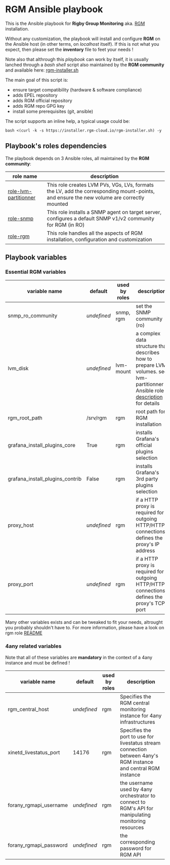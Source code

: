 RGM Ansible playbook
====================

This is the Ansible playbook for **Rigby Group Monitoring** aka. [RGM](https://rgm-could.io) installation.

Without any customization, the playbook will install and configure **RGM** on the Ansible host (in other terms, on
*localhost* itself). If this is not what you expect, then please set the **inventory** file to feet your needs !

Note also that althrough this *playbook* can work by itself, it is usually lanched through a *bash shell* script also
maintained by the **RGM community** and available here: [rgm-installer.sh](https://installer.rgm-cloud.io/rgm-installer.sh)

The main goal of this script is:
  * ensure target compatibility (hardware & software compliance)
  * adds EPEL repository
  * adds RGM official repository
  * adds RGM repo GPG key
  * install some prerequisites (git, ansible)

The script supports an inline help, a typical usage could be:

    bash <(curl -k -s https://installer.rgm-cloud.io/rgm-installer.sh) -y


Playbook's roles dependencies
-----------------------------

The playbook depends on 3 Ansible roles, all maintained by the **RGM community**:

| role name                                                                                       | description                                                                                                                              |
|-------------------------------------------------------------------------------------------------|------------------------------------------------------------------------------------------------------------------------------------------|
| [role-lvm-partitionner](https://framagit.org/rgm-community/ansible/roles/role-lvm-partitionner) | This role creates LVM PVs, VGs, LVs, formats the LV, add the corresponding mount-points, and ensure the new volume are correctly mounted |
| [role-snmp](https://framagit.org/rgm-community/ansible/roles/role-snmp)                         | This role installs a SNMP agent on target server, configures a default SNMP v1/v2 community for RGM (in RO)                              |
| [role-rgm](https://framagit.org/rgm-community/ansible/roles/role-rgm)                           | This role handles all the aspects of RGM installation, configuration and customization                                                   |




Playbook variables
------------------

### Essential RGM variables

| variable name                   | default     | used by roles | description                                                                                                                                                                                             |
|---------------------------------|-------------|---------------|---------------------------------------------------------------------------------------------------------------------------------------------------------------------------------------------------------|
| snmp_ro_community               | *undefined* | snmp, rgm     | set the SNMP community (ro)                                                                                                                                                                             |
| lvm_disk                        | *undefined* | lvm-mount     | a complex data structure that describes how to prepare LVM volumes. see lvm-partitionner Ansible role [description](https://framagit.org/rgm-community/ansible/roles/role-lvm-partitionner) for details |
| rgm_root_path                   | /srv/rgm    | rgm           | root path for RGM installation                                                                                                                                                                          |
| grafana_install_plugins_core    | True        | rgm           | installs Grafana's official plugins selection                                                                                                                                                           |
| grafana_install_plugins_contrib | False       | rgm           | installs Grafana's 3rd party plugins selection                                                                                                                                                          |
| proxy_host                      | *undefined* | rgm           | if a HTTP proxy is required for outgoing HTTP/HTTPS connections, defines the proxy's IP address                                                                                                         |
| proxy_port                      | *undefined* | rgm           | if a HTTP proxy is required for outgoing HTTP/HTTPS connections, defines the proxy's TCP port                                                                                                           |

Many other variables exists and can be tweaked to fit your needs, altrought you probably shouldn't have to. For more information,
please have a look on rgm role [README](https://framagit.org/rgm-community/ansible/roles/role-rgm)


### 4any related variables

Note that all of these variables are **mandatory** in the context of a 4any instance and must be defined !

| variable name          | default     | used by roles | description                                                                                                     |
|------------------------|-------------|---------------|-----------------------------------------------------------------------------------------------------------------|
| rgm_central_host       | *undefined* | rgm           | Specifies the RGM central monitoring instance for 4any infrastructures                                          |
| xinetd_livestatus_port | 14176       | rgm           | Specifies the port to use for livestatus stream connection between 4any's RGM instance and central RGM instance |
| forany_rgmapi_username | *undefined* | rgm           | the username used by 4any orchestrator to connect to RGM's API for manipulating monitoring resources            |
| forany_rgmapi_password | *undefined* | rgm           | the corresponding password for RGM API                                                                          |
